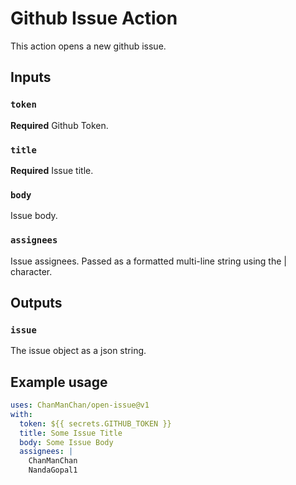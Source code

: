 # Github Issue Action

This action opens a new github issue.

## Inputs

### `token`

**Required** Github Token.

### `title`

**Required** Issue title.

### `body`

Issue body.

### `assignees`

Issue assignees. Passed as a formatted multi-line string using the | character.

## Outputs

### `issue`

The issue object as a json string.

## Example usage

```yaml
uses: ChanManChan/open-issue@v1
with:
  token: ${{ secrets.GITHUB_TOKEN }}
  title: Some Issue Title
  body: Some Issue Body
  assignees: |
    ChanManChan
    NandaGopal1
